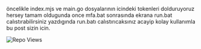öncelikle index.mjs ve main.go dosyalarının icindeki tokenleri dolduruyoruz hersey tamam oldugunda once mfa.bat sonrasında ekrana run.bat calıstırabilirsiniz yazdıgında run.batı calıstırıcaksınız acayip kolay kullanımla bu post sizin icin.

![Repo Views](https://komarev.com/ghpvc/?username=ravimain&repo=discord-vanity-url-sniper-mfa-fixed-ravi-main&color=blue)
